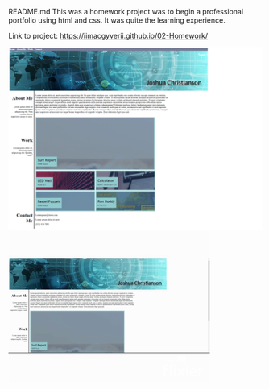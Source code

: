 README.md
This was a homework project was to begin a professional portfolio using html and css.  It was quite the learning experience.


Link to project: https://iimacgyverii.github.io/02-Homework/


![portfolio demo](https://raw.githubusercontent.com/IIMacGyverII/02-Homework/main/Assets/img/screenshot.png)
![portfolio demo](https://github.com/IIMacGyverII/02-Homework/raw/main/Assets/img/page.gif)
